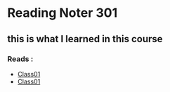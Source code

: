 # Reading Noter 301 


## this is what I learned in this course 

### Reads :

* [Class01](https://bayanabualhaj.github.io/reading-notes301/class01)
* [Class01](https://bayanabualhaj.github.io/reading-notes301/class02)

